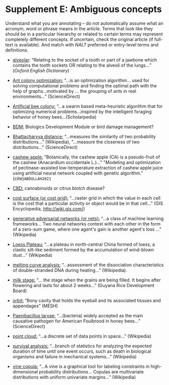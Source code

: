 
# Supplement E: Ambiguous concepts

Understand what you are annotating – do not automatically assume what an acronym, word or phrase means in the article. Terms that look like they should be in a particular hierarchy or related to certain terms may represent completely different concepts. If uncertain, check the original article (if full-text is available). And match with *NALT* preferred or entry-level terms and definitions. 

*	<u>alveolar</u>: “Relating to the socket of a tooth or part of a jawbone which contains the tooth sockets OR relating to the alveoli of the lungs...” (_Oxford English Dictionary_)

*	<u>Ant colony optimization:</u> “...is an optimization algorithm... used for solving computational problems and finding the optimal path with the help of graphs...motivated by ... the grouping of ants in real environments...” (ScienceDirect)

*	<u>Artificial bee colony:</u> “...a swarm based meta-heuristic algorithm that for optimizing numerical problems...inspired by the intelligent foraging behavior of honey bees...(Scholarpedia)

*	<u>BDM:</u> Biologics Development Module or bird damage management?

*	<u>Bhattacharyya distance:</u> “...measures the similarity of two probability distributions...” (Wikipedia), "...measure the closeness of two distributions..." (ScienceDirect)

*	<u>cashew apple:</u> "Botanically, the cashew apple (CA) is a pseudo-fruit of the cashew (Anacardium occidentale L.)..."  "Modeling and optimization of pectinase-assisted low-temperature extraction of cashew apple juice using artificial neural network coupled with genetic algorithm."{cite}`ABDULLAH2021`

*	<u>CBD:</u> cannabinoids or citrus blotch disease? 

*	<u>cost surface (or cost grid):</u> "...raster grid in which the value in each cell is the cost that a particular activity or object would be in that cell..." (GIS Encyclopedia, http://wiki.gis.com/)

*	<u>generative adversarial networks (or nets):</u> “...a class of machine learning frameworks... Two neural networks contest with each other in the form of a zero-sum game, where one agent's gain is another agent's loss ...” (Wikipedia)

*	<u>Loess Plateau:</u> "...a plateau in north-central China formed of loess, a clastic silt-like sediment formed by the accumulation of wind-blown dust..." (Wikipedia)

*	<u>melting curve analysis:</u> “...assessment of the dissociation characteristics of double-stranded DNA during heating...” (Wikipedia).

*	<u>milk stage:</u> "... the stage when the grains are being filled. It begins after flowering and lasts for about 2 weeks..." (Guyana Rice Development Board)

*	<u>orbit:</u> “Bony cavity that holds the eyeball and its associated tissues and appendages” (MESH)

*	<u>Paenibacillus larvae:</u> “...(bacteria) widely accepted as the main causative pathogen for American Foulbrood in honey bees...” (ScienceDirect)

*	<u>point cloud:</u> “...a discrete set of data points in space...” (Wikipedia)

*	<u>survival analysis:</u> “...branch of statistics for analyzing the expected duration of time until one event occurs, such as death in biological organisms and failure in mechanical systems...” (Wikipedia)

*	<u>vine copula:</u> “...A vine is a graphical tool for labeling constraints in high-dimensional probability distributions... Copulas are multivariate distributions with uniform univariate margins...” (Wikipedia)

